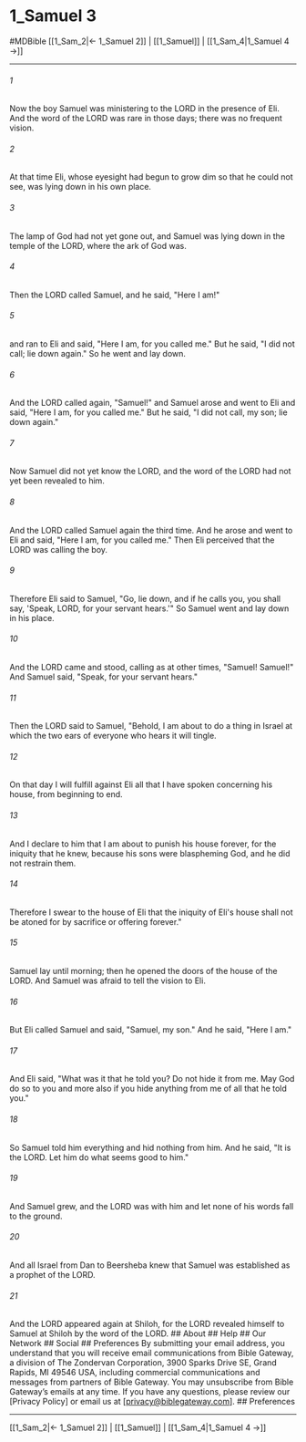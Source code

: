 # 1_Samuel 3
#MDBible
[[1_Sam_2|← 1_Samuel 2]] | [[1_Samuel]] | [[1_Sam_4|1_Samuel 4 →]]

***


###### 1 
Now the boy Samuel was ministering to the LORD in the presence of Eli. And the word of the LORD was rare in those days; there was no frequent vision. 

###### 2 
At that time Eli, whose eyesight had begun to grow dim so that he could not see, was lying down in his own place. 

###### 3 
The lamp of God had not yet gone out, and Samuel was lying down in the temple of the LORD, where the ark of God was. 

###### 4 
Then the LORD called Samuel, and he said, "Here I am!" 

###### 5 
and ran to Eli and said, "Here I am, for you called me." But he said, "I did not call; lie down again." So he went and lay down. 

###### 6 
And the LORD called again, "Samuel!" and Samuel arose and went to Eli and said, "Here I am, for you called me." But he said, "I did not call, my son; lie down again." 

###### 7 
Now Samuel did not yet know the LORD, and the word of the LORD had not yet been revealed to him. 

###### 8 
And the LORD called Samuel again the third time. And he arose and went to Eli and said, "Here I am, for you called me." Then Eli perceived that the LORD was calling the boy. 

###### 9 
Therefore Eli said to Samuel, "Go, lie down, and if he calls you, you shall say, 'Speak, LORD, for your servant hears.'" So Samuel went and lay down in his place. 

###### 10 
And the LORD came and stood, calling as at other times, "Samuel! Samuel!" And Samuel said, "Speak, for your servant hears." 

###### 11 
Then the LORD said to Samuel, "Behold, I am about to do a thing in Israel at which the two ears of everyone who hears it will tingle. 

###### 12 
On that day I will fulfill against Eli all that I have spoken concerning his house, from beginning to end. 

###### 13 
And I declare to him that I am about to punish his house forever, for the iniquity that he knew, because his sons were blaspheming God, and he did not restrain them. 

###### 14 
Therefore I swear to the house of Eli that the iniquity of Eli's house shall not be atoned for by sacrifice or offering forever." 

###### 15 
Samuel lay until morning; then he opened the doors of the house of the LORD. And Samuel was afraid to tell the vision to Eli. 

###### 16 
But Eli called Samuel and said, "Samuel, my son." And he said, "Here I am." 

###### 17 
And Eli said, "What was it that he told you? Do not hide it from me. May God do so to you and more also if you hide anything from me of all that he told you." 

###### 18 
So Samuel told him everything and hid nothing from him. And he said, "It is the LORD. Let him do what seems good to him." 

###### 19 
And Samuel grew, and the LORD was with him and let none of his words fall to the ground. 

###### 20 
And all Israel from Dan to Beersheba knew that Samuel was established as a prophet of the LORD. 

###### 21 
And the LORD appeared again at Shiloh, for the LORD revealed himself to Samuel at Shiloh by the word of the LORD. ## About ## Help ## Our Network ## Social ## Preferences By submitting your email address, you understand that you will receive email communications from Bible Gateway, a division of The Zondervan Corporation, 3900 Sparks Drive SE, Grand Rapids, MI 49546 USA, including commercial communications and messages from partners of Bible Gateway. You may unsubscribe from Bible Gateway&rsquo;s emails at any time. If you have any questions, please review our [Privacy Policy] or email us at [privacy@biblegateway.com]. ## Preferences

***

[[1_Sam_2|← 1_Samuel 2]] | [[1_Samuel]] | [[1_Sam_4|1_Samuel 4 →]]

